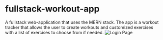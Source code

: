 # fullstack-workout-app
A fullstack web-application that uses the MERN stack. The app is a workout tracker that allows the user to create workouts and customized exercises with 
a list of exercises to choose from if needed.
![Login Page](https://user-images.githubusercontent.com/44348679/209267292-42272e37-098f-4c0d-84cd-77773f56bb0c.png)
